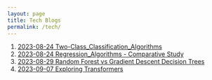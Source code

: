 ```yaml
---
layout: page
title: Tech Blogs
permalink: /tech/
---
```


1. [2023-08-24 Two-Class_Classification_Algorithms](/_posts/2023-08-24-Unveiling_Two-Class_Classification_Algorithms.md)
2. [2023-08-24 Regression_Algorithms - Comparative Study](/_posts/2023-08-24-Unveiling_Regression_Algorithms.md)
3. [2023-08-29 Random Forest vs Gradient Descent Decision Trees](/_posts/2023-08-29-Ex.md)
4. [2023-09-07 Exploring Transformers](/_posts/2023-09-07-Exploring_transformers.md)